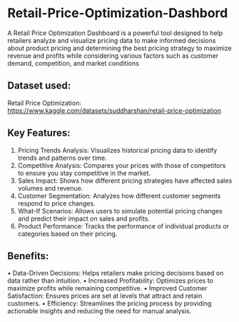 # Retail-Price-Optimization-Dashbord
A Retail Price Optimization Dashboard is a powerful tool designed to help retailers analyze and visualize pricing data to make informed decisions about product pricing and determining the best pricing strategy to maximize revenue and profits while considering various factors such as customer demand, competition, and market conditions

## Dataset used:
Retail Price Optimization: https://www.kaggle.com/datasets/suddharshan/retail-price-optimization

## Key Features:
1.	Pricing Trends Analysis: Visualizes historical pricing data to identify trends and patterns over time.
2.	Competitive Analysis: Compares your prices with those of competitors to ensure you stay competitive in the market.
3.	Sales Impact: Shows how different pricing strategies have affected sales volumes and revenue.
4.	Customer Segmentation: Analyzes how different customer segments respond to price changes.
5.	What-If Scenarios: Allows users to simulate potential pricing changes and predict their impact on sales and profits.
6.	Product Performance: Tracks the performance of individual products or categories based on their pricing.

## Benefits:
•	Data-Driven Decisions: Helps retailers make pricing decisions based on data rather than intuition.
•	Increased Profitability: Optimizes prices to maximize profits while remaining competitive.
•	Improved Customer Satisfaction: Ensures prices are set at levels that attract and retain customers.
•	Efficiency: Streamlines the pricing process by providing actionable insights and reducing the need for manual analysis.

